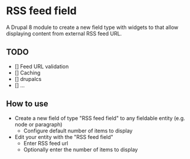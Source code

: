 # RSS feed field

A Drupal 8 module to create a new field type with widgets to that allow 
displaying content from external RSS feed URL.

## TODO

- [] Feed URL validation
- [] Caching
- [] drupalcs
- [] ...

## How to use

* Create a new field of type "RSS feed field" to any fieldable entity (e.g. node
or paragraph)
  * Configure default number of items to display
* Edit your entity with the "RSS feed field"
  * Enter RSS feed url
  * Optionally enter the number of items to display

